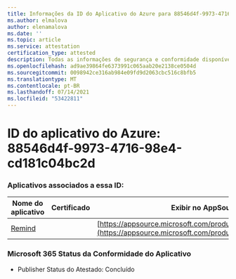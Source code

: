 ```yaml
---
title: Informações da ID do Aplicativo do Azure para 88546d4f-9973-4716-98e4-cd181c04bc2d
ms.author: elmalova
author: elenamalova
ms.date: ''
ms.topic: article
ms.service: attestation
certification_type: attested
description: Todas as informações de segurança e conformidade disponíveis para 88546d4f-9973-4716-98e4-cd181c04bc2d.
ms.openlocfilehash: ad9ae39864fe6373991c065aab20e2138ce0504d
ms.sourcegitcommit: 0098942ce316ab984e09fd9d2063cbc516c8bfb5
ms.translationtype: MT
ms.contentlocale: pt-BR
ms.lasthandoff: 07/14/2021
ms.locfileid: "53422811"
---
```

# <a name="azure-app-id-88546d4f-9973-4716-98e4-cd181c04bc2d"></a>ID do aplicativo do Azure: 88546d4f-9973-4716-98e4-cd181c04bc2d


### <a name="apps-associated-with-this-id"></a>Aplicativos associados a essa ID:
| **Nome do aplicativo** | **Certificado** | **Exibir no AppSource** |
|-|-|-|
| [Remind](https://docs.microsoft.com/en-us/microsoft-365-app-certification/forward/WA200001444) |  | [https://appsource.microsoft.com/product/office/WA200001444](https://appsource.microsoft.com/product/office/WA200001444) |

### <a name="microsoft-365-app-compliance-status"></a>Microsoft 365 Status da Conformidade do Aplicativo
- Publisher Status do Atestado: Concluído
